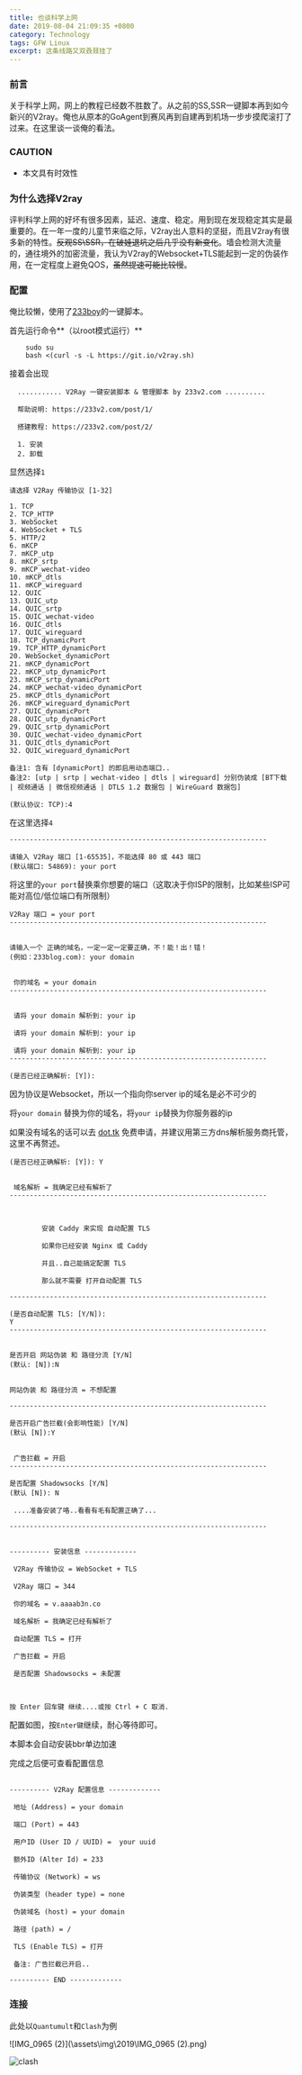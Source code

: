 ```yaml
---
title: 也谈科学上网
date: 2019-08-04 21:09:35 +0800
category: Technology
tags: GFW Linux
excerpt: 这条线路又双叒叕挂了
---
```




### 前言
​			关于科学上网，网上的教程已经数不胜数了。从之前的SS,SSR一键脚本再到如今新兴的V2ray。俺也从原本的GoAgent到赛风再到自建再到机场一步步摸爬滚打了过来。在这里谈一谈俺的看法。



### CAUTION

- 本文具有时效性



### 为什么选择V2ray

​				评判科学上网的好坏有很多因素，延迟、速度、稳定。用到现在发现稳定其实是最重要的。在一年一度的儿童节来临之际，V2ray出人意料的坚挺，而且V2ray有很多新的特性。~~反观SS\SSR，在破娃退坑之后几乎没有新变化~~。墙会检测大流量的，通往境外的加密流量，我认为V2ray的Websocket+TLS能起到一定的伪装作用，在一定程度上避免QOS，~~虽然提速可能比较慢~~。



### 配置

俺比较懒，使用了[233boy](https://github.com/233boy)的一键脚本。

首先运行命令**（以root模式运行）**

```shell
	sudo su
	bash <(curl -s -L https://git.io/v2ray.sh)
```
接着会出现

  ```shell
    ........... V2Ray 一键安装脚本 & 管理脚本 by 233v2.com ..........
    
    帮助说明: https://233v2.com/post/1/
    
    搭建教程: https://233v2.com/post/2/
    
    1. 安装
    2. 卸载
  ```

显然选择`1`

```shell
请选择 V2Ray 传输协议 [1-32]

1. TCP
2. TCP_HTTP
3. WebSocket
4. WebSocket + TLS
5. HTTP/2
6. mKCP
7. mKCP_utp
8. mKCP_srtp
9. mKCP_wechat-video
10. mKCP_dtls
11. mKCP_wireguard
12. QUIC
13. QUIC_utp
14. QUIC_srtp
15. QUIC_wechat-video
16. QUIC_dtls
17. QUIC_wireguard
18. TCP_dynamicPort
19. TCP_HTTP_dynamicPort
20. WebSocket_dynamicPort
21. mKCP_dynamicPort
22. mKCP_utp_dynamicPort
23. mKCP_srtp_dynamicPort
24. mKCP_wechat-video_dynamicPort
25. mKCP_dtls_dynamicPort
26. mKCP_wireguard_dynamicPort
27. QUIC_dynamicPort
28. QUIC_utp_dynamicPort
29. QUIC_srtp_dynamicPort
30. QUIC_wechat-video_dynamicPort
31. QUIC_dtls_dynamicPort
32. QUIC_wireguard_dynamicPort

备注1: 含有 [dynamicPort] 的即启用动态端口..
备注2: [utp | srtp | wechat-video | dtls | wireguard] 分别伪装成 [BT下载 | 视频通话 | 微信视频通话 | DTLS 1.2 数据包 | WireGuard 数据包]

(默认协议: TCP):4

```

在这里选择`4`

```shell
----------------------------------------------------------------

请输入 V2Ray 端口 [1-65535]，不能选择 80 或 443 端口
(默认端口: 54869): your port

```

将这里的`your port`替换乘你想要的端口（这取决于你ISP的限制，比如某些ISP可能对高位/低位端口有所限制）

```shell
V2Ray 端口 = your port
----------------------------------------------------------------


请输入一个 正确的域名，一定一定一定要正确，不！能！出！错！
(例如：233blog.com): your domain


 你的域名 = your domain
----------------------------------------------------------------


 请将 your domain 解析到: your ip

 请将 your domain 解析到: your ip

 请将 your domain 解析到: your ip
----------------------------------------------------------------

(是否已经正确解析: [Y]): 
```

因为协议是Websocket，所以一个指向你server ip的域名是必不可少的

将`your domain` 替换为你的域名，将`your ip`替换为你服务器的ip

如果没有域名的话可以去 [dot.tk](dot.tk) 免费申请，并建议用第三方dns解析服务商托管，这里不再赘述。

```shell
(是否已经正确解析: [Y]): Y


 域名解析 = 我确定已经有解析了
----------------------------------------------------------------



		安装 Caddy 来实现 自动配置 TLS
		
		如果你已经安装 Nginx 或 Caddy

		并且..自己能搞定配置 TLS

		那么就不需要 打开自动配置 TLS
		
----------------------------------------------------------------

(是否自动配置 TLS: [Y/N]): 
Y
----------------------------------------------------------------


是否开启 网站伪装 和 路径分流 [Y/N]
(默认: [N]):N


网站伪装 和 路径分流 = 不想配置
 
----------------------------------------------------------------

是否开启广告拦截(会影响性能) [Y/N]
(默认 [N]):Y


 广告拦截 = 开启
----------------------------------------------------------------

是否配置 Shadowsocks [Y/N]
(默认 [N]): N

 ....准备安装了咯..看看有毛有配置正确了...

----------------------------------------------------------------


---------- 安装信息 -------------

 V2Ray 传输协议 = WebSocket + TLS

 V2Ray 端口 = 344

 你的域名 = v.aaaab3n.co

 域名解析 = 我确定已经有解析了

 自动配置 TLS = 打开

 广告拦截 = 开启

 是否配置 Shadowsocks = 未配置



按 Enter 回车键 继续....或按 Ctrl + C 取消.

```



配置如图，按`Enter键`继续，耐心等待即可。

本脚本会自动安装bbr单边加速

完成之后便可查看配置信息



```shell

---------- V2Ray 配置信息 -------------

 地址 (Address) = your domain

 端口 (Port) = 443

 用户ID (User ID / UUID) =  your uuid

 额外ID (Alter Id) = 233

 传输协议 (Network) = ws

 伪装类型 (header type) = none

 伪装域名 (host) = your domain

 路径 (path) = /

 TLS (Enable TLS) = 打开

 备注: 广告拦截已开启..

---------- END -------------
```



### 连接

此处以`Quantumult`和`Clash`为例

![IMG_0965 (2)](\assets\img\2019\IMG_0965 (2).png)

![clash](\assets\img\2019\clash.png)

